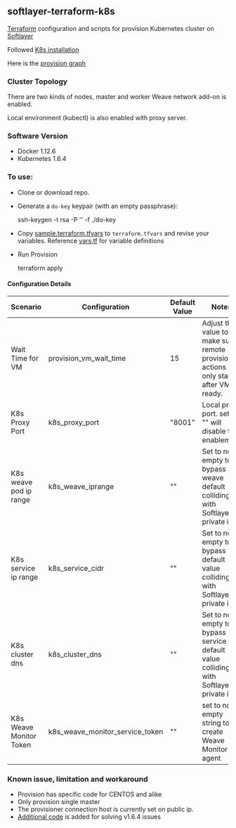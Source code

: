 ## softlayer-terraform-k8s

[Terraform](https://www.terraform.io/) configuration and scripts for provision Kubernetes cluster on [Softlayer](https://softlayer.com/)

Followed [K8s installation](https://kubernetes.io/docs/setup/independent/create-cluster-kubeadm/)

Here is the [provision graph](graph.png)

### Cluster Topology

There are two kinds of nodes, master and worker  Weave network add-on is enabled. 

Local environment (kubectl) is also enabled with proxy server. 

### Software Version

* Docker 1.12.6
* Kubernetes 1.6.4


### To use:

* Clone or download repo.

* Generate a `do-key` keypair (with an empty passphrase):

	ssh-keygen -t rsa -P '' -f ./do-key

* Copy [sample.terraform.tfvars](./sample.terraform.tfvars) to `terraform.tfvars` and revise your variables. Reference [vars.tf](./vars.tf) for variable definitions

* Run Provision

	terraform apply

#### Configuration Details

| Scenario | Configuration | Default Value | Notes|
|----------|---------------|-------|------|
|Wait Time for VM        | provision_vm_wait_time           | 15           | Adjust the value to make sure remote provisioner actions only start after VM is ready.|
|K8s Proxy Port          | k8s_proxy_port                   | "8001"       | Local proxy port. set to "" will disable the enablement |
|K8s weave pod ip range  | k8s_weave_iprange                | ""           | Set to non-empty to bypass weave default colliding with Softlayer private ip|
|K8s service ip range    | k8s_service_cidr                 | ""           | Set to non-empty to bypass default value colliding with Softlayer private ip|
|K8s cluster dns         | k8s_cluster_dns                  | ""           | Set to non-empty to bypass service default value colliding with Softlayer private ip|
|K8s Weave Monitor Token | k8s_weave_monitor_service_token  | ""           | set to non-empty string to create Weave Monitor agent |


### Known issue, limitation and workaround

* Provision has specific code for CENTOS and alike
* Only provision single master 
* The provisioner connection host is currently set on public ip. 
* [Additional code](install/install-k8s.sh) is added for solving v1.6.4 issues
